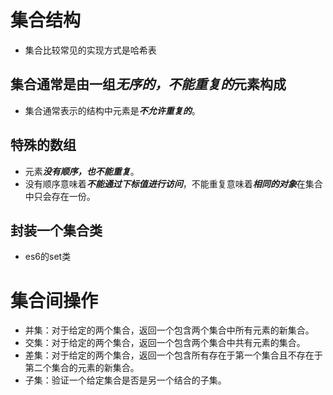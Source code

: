 # 集合结构
- 集合比较常见的实现方式是哈希表

## 集合通常是由一组***无序的，不能重复的***元素构成
- 集合通常表示的结构中元素是***不允许重复的***。

## 特殊的数组
- 元素***没有顺序，也不能重复***。
- 没有顺序意味着***不能通过下标值进行访问***，不能重复意味着***相同的对象***在集合中只会存在一份。

## 封装一个集合类
- es6的set类


# 集合间操作
- 并集：对于给定的两个集合，返回一个包含两个集合中所有元素的新集合。
- 交集：对于给定的两个集合，返回一个包含两个集合中共有元素的集合。
- 差集：对于给定的两个集合，返回一个包含所有存在于第一个集合且不存在于第二个集合的元素的新集合。
- 子集：验证一个给定集合是否是另一个结合的子集。
